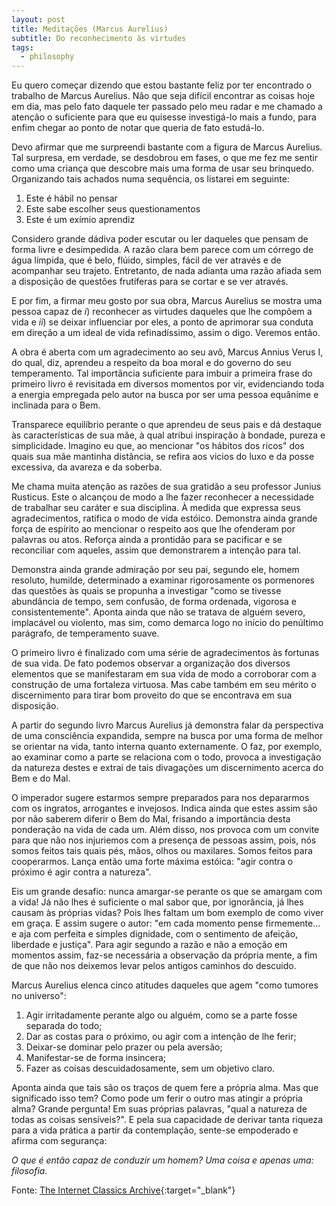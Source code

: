 ```yaml
---
layout: post
title: Meditações (Marcus Aurelius)
subtitle: Do reconhecimento às virtudes
tags:
  - philosophy
---
```


Eu quero começar dizendo que estou bastante feliz por ter encontrado o trabalho
de Marcus Aurelius. Não que seja difícil encontrar as coisas hoje em dia, mas
pelo fato daquele ter passado pelo meu radar e me chamado a atenção o suficiente
para que eu quisesse investigá-lo mais a fundo, para enfim chegar ao ponto de
notar que queria de fato estudá-lo.

Devo afirmar que me surpreendi bastante com a figura de Marcus Aurelius. Tal
surpresa, em verdade, se desdobrou em fases, o que me fez me sentir como uma
criança que descobre mais uma forma de usar seu brinquedo. Organizando tais
achados numa sequência, os listarei em seguinte:

1. Este é hábil no pensar
2. Este sabe escolher seus questionamentos
3. Este é um exímio aprendiz

Considero grande dádiva poder escutar ou ler daqueles que pensam de forma livre
e desimpedida. A razão clara bem parece com um córrego de água límpida, que é
belo, flúido, simples, fácil de ver através e de acompanhar seu trajeto.
Entretanto, de nada adianta uma razão afiada sem a disposição de questões
frutíferas para se cortar e se ver através.

E por fim, a firmar meu gosto por sua obra, Marcus Aurelius se mostra uma pessoa
capaz de *i*) reconhecer as virtudes daqueles que lhe compõem a vida e *ii*) se
deixar influenciar por eles, a ponto de aprimorar sua conduta em direção a um
ideal de vida refinadíssimo, assim o digo. Veremos então.

A obra é aberta com um agradecimento ao seu avô, Marcus Annius Verus
I, do qual, diz, aprendeu a respeito da boa moral e do governo do seu
temperamento. Tal importância suficiente para imbuir a primeira frase do
primeiro livro é revisitada em diversos momentos por vir, evidenciando toda a
energia empregada pelo autor na busca por ser uma pessoa equânime e inclinada
para o Bem.

Transparece equilíbrio perante o que aprendeu de seus pais e dá destaque às
características de sua mãe, à qual atribui inspiração à bondade, pureza e
simplicidade. Imagino eu que, ao mencionar "os hábitos dos ricos" dos quais sua
mãe mantinha distância, se refira aos vicios do luxo e da posse excessiva, da
avareza e da soberba.

Me chama muita atenção as razões de sua gratidão a seu professor Junius
Rusticus. Este o alcançou de modo a lhe fazer reconhecer a necessidade de
trabalhar seu caráter e sua disciplina. À medida que expressa seus
agradecimentos, ratifica o modo de vida estóico. Demonstra ainda grande força de
espírito ao mencionar o respeito aos que lhe ofenderam por palavras ou atos.
Reforça ainda a prontidão para se pacificar e se reconciliar com aqueles, assim
que demonstrarem a intenção para tal.

Demonstra ainda grande admiração por seu pai, segundo ele, homem resoluto,
humilde, determinado a examinar rigorosamente os pormenores das questões às
quais se propunha a investigar "como se tivesse abundância de tempo, sem
confusão, de forma ordenada, vigorosa e consistentemente". Aponta ainda que não
se tratava de alguém severo, implacável ou violento, mas sim, como demarca logo
no início do penúltimo parágrafo, de temperamento suave.

O primeiro livro é finalizado com uma série de agradecimentos às fortunas de sua
vida. De fato podemos observar a organização dos diversos elementos que se
manifestaram em sua vida de modo a corroborar com a construção de uma fortaleza
virtuosa. Mas cabe também em seu mérito o discernimento para tirar bom proveito
do que se encontrava em sua disposição.

A partir do segundo livro Marcus Aurelius já demonstra falar da perspectiva de
uma consciência expandida, sempre na busca por uma forma de melhor se orientar
na vida, tanto interna quanto externamente. O faz, por exemplo, ao examinar como
a parte se relaciona com o todo, provoca a investigação da natureza destes e
extrai de tais divagações um discernimento acerca do Bem e do Mal.

O imperador sugere estarmos sempre preparados para nos depararmos com os
ingratos, arrogantes e invejosos. Indica ainda que estes assim são por não
saberem diferir o Bem do Mal, frisando a importância desta ponderação na vida de
cada um. Além disso, nos provoca com um convite para que não nos injuriemos com
a presença de pessoas assim, pois, nós somos feitos tais quais pés, mãos, olhos
ou maxilares. Somos feitos para cooperarmos. Lança então uma forte máxima
estóica: "agir contra o próximo é agir contra a natureza".

Eis um grande desafio: nunca amargar-se perante os que se amargam com a vida! Já
não lhes é suficiente o mal sabor que, por ignorância, já lhes causam às
próprias vidas? Pois lhes faltam um bom exemplo de como viver em graça. E assim
sugere o autor: "em cada momento pense firmemente... e aja com perfeita e
simples dignidade, com o sentimento de afeição, liberdade e justiça". Para agir
segundo a razão e não a emoção em momentos assim, faz-se necessária a observação
da própria mente, a fim de que não nos deixemos levar pelos antigos caminhos do
descuido.

Marcus Aurelius elenca cinco atitudes daqueles que agem "como tumores no
universo":

1. Agir irritadamente perante algo ou alguém, como se a parte fosse separada do
todo;
2. Dar as costas para o próximo, ou agir com a intenção de lhe ferir;
3. Deixar-se dominar pelo prazer ou pela aversão;
4. Manifestar-se de forma insincera;
5. Fazer as coisas descuidadosamente, sem um objetivo claro.

Aponta ainda que tais são os traços de quem fere a própria alma. Mas que
significado isso tem? Como pode um ferir o outro mas atingir a própria alma?
Grande pergunta! Em suas próprias palavras, "qual a natureza de todas as coisas
sensíveis?". E pela sua capacidade de derivar tanta riqueza para a vida prática
a partir da contemplação, sente-se empoderado e afirma com segurança:

*O que é então capaz de conduzir um homem? Uma coisa e apenas uma: filosofia.*

Fonte: [The Internet Classics Archive][link]{:target="\_blank"}

[link]: http://classics.mit.edu/Antoninus/meditations.html
